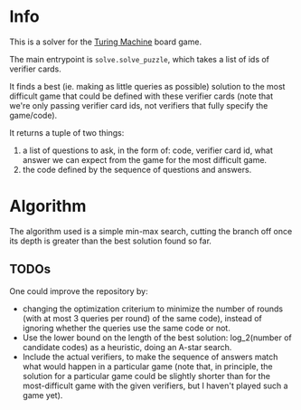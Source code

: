 # Info

This is a solver for the [Turing Machine](turingmachine.info) board game.

The main entrypoint is `solve.solve_puzzle`, which takes a list of ids of verifier cards.

It finds a best (ie. making as little queries as possible) solution to the most difficult game that
could be defined with these verifier cards (note that we're only passing verifier card ids, not verifiers
that fully specify the game/code).

It returns a tuple of two things:
1. a list of questions to ask, in the form of: code, verifier card id, what answer we can expect from the game for the most difficult game.
2. the code defined by the sequence of questions and answers.

# Algorithm

The algorithm used is a simple min-max search, cutting the branch off once
its depth is greater than the best solution found so far.

## TODOs

One could improve the repository by:
- changing the optimization criterium to minimize the number of rounds (with at most 3 queries per round)
  of the same code), instead of ignoring whether the queries use the same code or not.
- Use the lower bound on the length of the best solution: log_2(number of candidate codes)
  as a heuristic, doing an A-star search.
- Include the actual verifiers, to make the sequence of answers match what would happen
  in a particular game (note that, in principle, the solution for a particular game
  could be slightly shorter than for the most-difficult game with the given verifiers,
  but I haven't played such a game yet).
